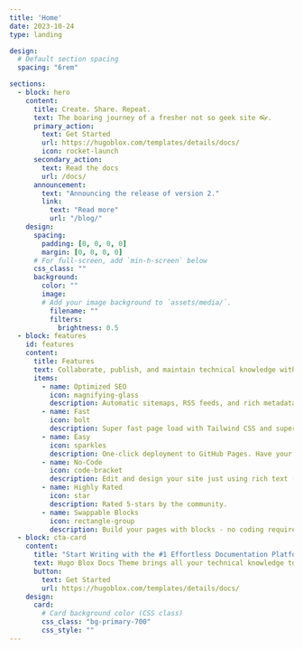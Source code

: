 ```yaml
---
title: 'Home'
date: 2023-10-24
type: landing

design:
  # Default section spacing
  spacing: "6rem"

sections:
  - block: hero
    content:
      title: Create. Share. Repeat.
      text: The boaring journey of a fresher not so geek site 👓.
      primary_action:
        text: Get Started
        url: https://hugoblox.com/templates/details/docs/
        icon: rocket-launch
      secondary_action:
        text: Read the docs
        url: /docs/
      announcement:
        text: "Announcing the release of version 2."
        link:
          text: "Read more"
          url: "/blog/"
    design:
      spacing:
        padding: [0, 0, 0, 0]
        margin: [0, 0, 0, 0]
      # For full-screen, add `min-h-screen` below
      css_class: ""
      background: 
        color: ""
        image: 
        # Add your image background to `assets/media/`.
          filename: ""
          filters:
            brightness: 0.5
  - block: features
    id: features
    content:
      title: Features
      text: Collaborate, publish, and maintain technical knowledge with an all-in-one documentation site. Used by 100,000+ startups, enterprises, and researchers.
      items:
        - name: Optimized SEO
          icon: magnifying-glass
          description: Automatic sitemaps, RSS feeds, and rich metadata take the pain out of SEO and syndication.
        - name: Fast
          icon: bolt
          description: Super fast page load with Tailwind CSS and super fast site building with Hugo.
        - name: Easy
          icon: sparkles
          description: One-click deployment to GitHub Pages. Have your new website live within 5 minutes!
        - name: No-Code
          icon: code-bracket
          description: Edit and design your site just using rich text (Markdown) and configurable YAML parameters.
        - name: Highly Rated
          icon: star
          description: Rated 5-stars by the community.
        - name: Swappable Blocks
          icon: rectangle-group
          description: Build your pages with blocks - no coding required!
  - block: cta-card
    content:
      title: "Start Writing with the #1 Effortless Documentation Platform"
      text: Hugo Blox Docs Theme brings all your technical knowledge together in a single, centralized knowledge base. Easily search and edit it with the tools you use every day!
      button:
        text: Get Started
        url: https://hugoblox.com/templates/details/docs/
    design:
      card:
        # Card background color (CSS class)
        css_class: "bg-primary-700"
        css_style: ""
---
```

